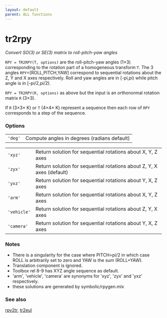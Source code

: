 ```yaml
---
layout: default
parent: ALL functions
---
```

# tr2rpy
_Convert SO(3) or SE(3) matrix to roll-pitch-yaw angles_


```RPY = TR2RPY(T, options)``` are the roll-pitch-yaw angles (1&times;3)
corresponding to the rotation part of a homogeneous transform `T`. The 3
angles `RPY`=[ROLL,PITCH,YAW] correspond to sequential rotations about the Z, Y and
X axes respectively. Roll and yaw angles are in [-pi,pi) while pitch angle is
in [-pi/2,pi/2).


```RPY = TR2RPY(R, options)``` as above but the input is an orthonormal
rotation matrix `R` (3&times;3).


If `R` (3&times;3&times; K) or `T` (4&times;4&times; K) represent a sequence then each row of `RPY`
corresponds to a step of the sequence.
### Options

| | |
|---|---|
| `'deg'` | Compute angles in degrees (radians default) |



| | |
|---|---|
| `'xyz'` | Return solution for sequential rotations about X, Y, Z axes |
| `'zyx'` | Return solution for sequential rotations about Z, Y, X axes (default) |
| `'yxz'` | Return solution for sequential rotations about Y, X, Z axes |
| `'arm'` | Return solution for sequential rotations about X, Y, Z axes |
| `'vehicle'` | Return solution for sequential rotations about Z, Y, X axes |
| `'camera'` | Return solution for sequential rotations about Y, X, Z axes |


### Notes
* There is a singularity for the case where PITCH=pi/2 in which case ROLL is arbitrarily    set to zero and YAW is the sum (ROLL+YAW).
* Translation component is ignored.
* Toolbox rel 8-9 has XYZ angle sequence as default.
* 'arm', 'vehicle', 'camera' are synonyms for 'xyz', 'zyx' and 'yxz'    respectively.
* these solutions are generated by symbolic/rpygen.mlx

### See also

[rpy2tr](rpy2tr.md), [tr2eul](tr2eul.md)
